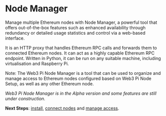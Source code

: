 # Node Manager

Manage multiple Ethereum nodes with Node Manager, 
a powerful tool that offers out-of-the-box features such as enhanced availability through redundancy or detailed usage statistics and control via a web-based interface. 

It is an HTTP proxy that handles Ethereum RPC calls and forwards them to connected Ethereum nodes. 
It can act as a highly capable Ethereum RPC endpoint. 
Written in Python, it can be run on any suitable machine, including virtualisation and Raspberry Pi.

Note: The Web3 Pi Node Manager is a tool that can be used to organize and manage access to Ethereum nodes configured based on Web3 Pi Node Setup, as well as any other Ethereum node.

*Web3 Pi Node Manager is in the Alpha version and some features are still under construction.*

**Next Steps**: [install](installation.md), [connect nodes](configuration.md#ethereum-nodes) and [manage access](admin.md).